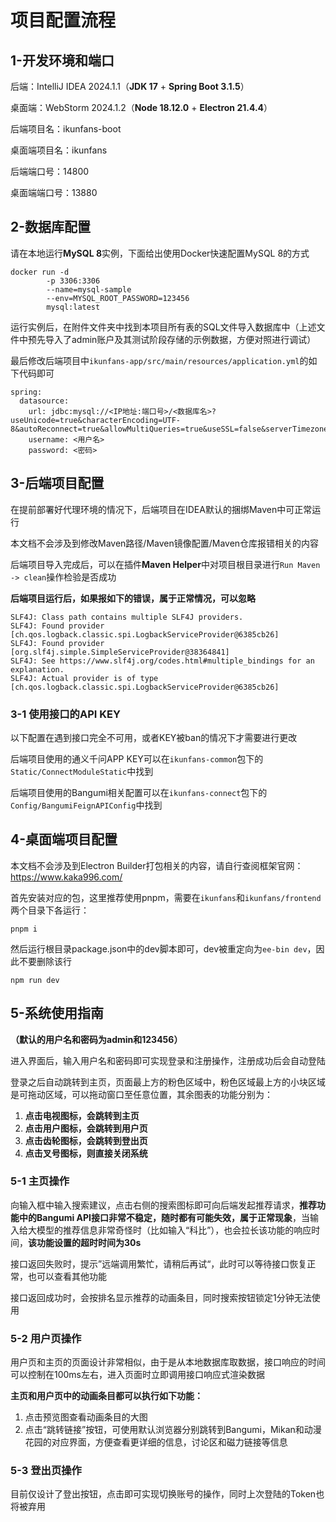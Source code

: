 # 项目配置流程

## 1-开发环境和端口

后端：IntelliJ IDEA 2024.1.1（**JDK 17** + **Spring Boot 3.1.5**）

桌面端：WebStorm 2024.1.2（**Node 18.12.0** + **Electron 21.4.4**）

后端项目名：ikunfans-boot

桌面端项目名：ikunfans

后端端口号：14800

桌面端端口号：13880

## 2-数据库配置

请在本地运行**MySQL 8**实例，下面给出使用Docker快速配置MySQL 8的方式

```shell
docker run -d
        -p 3306:3306
        --name=mysql-sample
        --env=MYSQL_ROOT_PASSWORD=123456
        mysql:latest
```

运行实例后，在附件文件夹中找到本项目所有表的SQL文件导入数据库中（上述文件中预先导入了admin账户及其测试阶段存储的示例数据，方便对照进行调试）

最后修改后端项目中`ikunfans-app/src/main/resources/application.yml`的如下代码即可

```
spring:
  datasource:
    url: jdbc:mysql://<IP地址:端口号>/<数据库名>?useUnicode=true&characterEncoding=UTF-8&autoReconnect=true&allowMultiQueries=true&useSSL=false&serverTimezone=UTC&allowPublicKeyRetrieval=true&allowMultiQueries=true
    username: <用户名>
    password: <密码>
```

## 3-后端项目配置

在提前部署好代理环境的情况下，后端项目在IDEA默认的捆绑Maven中可正常运行

本文档不会涉及到修改Maven路径/Maven镜像配置/Maven仓库报错相关的内容

后端项目导入完成后，可以在插件**Maven Helper**中对项目根目录进行`Run Maven -> clean`操作检验是否成功

**后端项目运行后，如果报如下的错误，属于正常情况，可以忽略**

```
SLF4J: Class path contains multiple SLF4J providers.
SLF4J: Found provider [ch.qos.logback.classic.spi.LogbackServiceProvider@6385cb26]
SLF4J: Found provider [org.slf4j.simple.SimpleServiceProvider@38364841]
SLF4J: See https://www.slf4j.org/codes.html#multiple_bindings for an explanation.
SLF4J: Actual provider is of type [ch.qos.logback.classic.spi.LogbackServiceProvider@6385cb26]
```

### 3-1 使用接口的API KEY

以下配置在遇到接口完全不可用，或者KEY被ban的情况下才需要进行更改

后端项目使用的通义千问APP KEY可以在`ikunfans-common`包下的`Static/ConnectModuleStatic`中找到

后端项目使用的Bangumi相关配置可以在`ikunfans-connect`包下的`Config/BangumiFeignAPIConfig`中找到

## 4-桌面端项目配置

本文档不会涉及到Electron Builder打包相关的内容，请自行查阅框架官网：https://www.kaka996.com/

首先安装对应的包，这里推荐使用pnpm，需要在`ikunfans`和`ikunfans/frontend`两个目录下各运行：

```shell
pnpm i
```

然后运行根目录package.json中的dev脚本即可，dev被重定向为`ee-bin dev`，因此不要删除该行

```
npm run dev
```

## 5-系统使用指南

**（默认的用户名和密码为admin和123456）**

进入界面后，输入用户名和密码即可实现登录和注册操作，注册成功后会自动登陆

登录之后自动跳转到主页，页面最上方的粉色区域中，粉色区域最上方的小块区域是可拖动区域，可以拖动窗口至任意位置，其余图表的功能分别为：

1. **点击电视图标，会跳转到主页**
2. **点击用户图标，会跳转到用户页**
3. **点击齿轮图标，会跳转到登出页**
4. **点击叉号图标，则直接关闭系统**



### 5-1 主页操作

向输入框中输入搜索建议，点击右侧的搜索图标即可向后端发起推荐请求，**推荐功能中的Bangumi API接口非常不稳定，随时都有可能失效，属于正常现象**，当输入给大模型的推荐信息非常奇怪时（比如输入“科比”），也会拉长该功能的响应时间，**该功能设置的超时时间为30s**

接口返回失败时，提示”远端调用繁忙，请稍后再试“，此时可以等待接口恢复正常，也可以查看其他功能

接口返回成功时，会按排名显示推荐的动画条目，同时搜索按钮锁定1分钟无法使用

### 5-2 用户页操作

用户页和主页的页面设计非常相似，由于是从本地数据库取数据，接口响应的时间可以控制在100ms左右，进入页面时立即调用接口响应式渲染数据

**主页和用户页中的动画条目都可以执行如下功能：**

1. 点击预览图查看动画条目的大图
2. 点击“跳转链接”按钮，可使用默认浏览器分别跳转到Bangumi，Mikan和动漫花园的对应界面，方便查看更详细的信息，讨论区和磁力链接等信息

### 5-3 登出页操作

目前仅设计了登出按钮，点击即可实现切换账号的操作，同时上次登陆的Token也将被弃用
